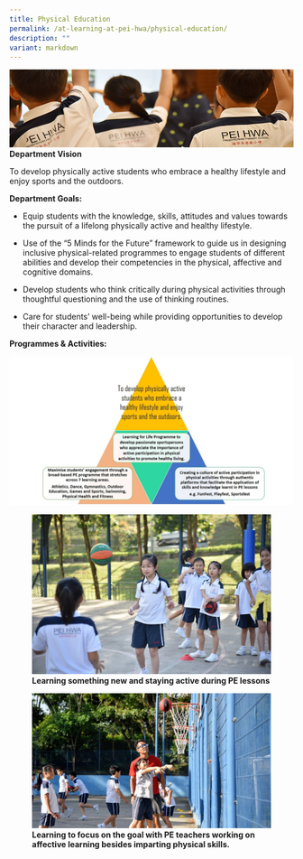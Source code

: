 ```yaml
---
title: Physical Education
permalink: /at-learning-at-pei-hwa/physical-education/
description: ""
variant: markdown
---
```

![](/images/Website%20Banners%20Subpage/948x260%20masterhead%20-%20Learning%20at%20Pei%20Hwa2.jpg)
**Department Vision**  

To develop physically active students who embrace a healthy lifestyle and enjoy sports and the outdoors.

**Department Goals:**

* Equip students with the knowledge, skills, attitudes and values towards the pursuit of a lifelong physically active and healthy lifestyle.  

* Use of the “5 Minds for the Future” framework to guide us in designing inclusive physical-related programmes to engage students of different abilities and develop their competencies in the physical, affective and cognitive domains.

* Develop students who think critically during physical activities through thoughtful questioning and the use of thinking routines.&nbsp;

* Care for students’ well-being while providing opportunities to develop their character and leadership.

**Programmes &amp; Activities:**

![](/images/PE%20Dept%20Program%20Activity%201.jpg)


<figure>
<img src="/images/Learn%20new%20skills%20during%20PE%20lessons.jpg">
<figcaption> <strong>Learning something new and staying active during PE lessons</strong> </figcaption>
</figure>

<figure>
<img src="/images/Focus%20on%20the%20goal%20with%20PE%20teachers.jpg">
<figcaption> <strong>Learning to focus on the goal with PE teachers working on affective learning besides imparting physical skills.</strong> </figcaption>
</figure>